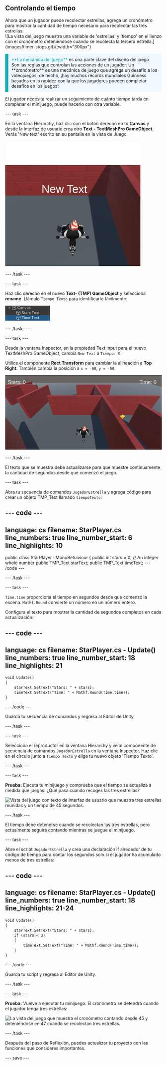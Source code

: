 ## Controlando el tiempo

<div style="display: flex; flex-wrap: wrap">
<div style="flex-basis: 200px; flex-grow: 1; margin-right: 15px;">
Ahora que un jugador puede recolectar estrellas, agrega un cronómetro para mostrar la cantidad de tiempo necesario para recolectar las tres estrellas. 
</div>
<div>
![La vista del juego muestra una variable de 'estrellas' y 'tiempo' en el lienzo con el cronómetro deteniéndose cuando se recolecta la tercera estrella.](images/timer-stops.gif){:width="300px"}
</div>
</div>

<p style="border-left: solid; border-width:10px; border-color: #0faeb0; background-color: aliceblue; padding: 10px;">
<span style="color: #0faeb0">**La mecánica del juego**</span> es una parte clave del diseño del juego. Son las reglas que controlan las acciones de un jugador. Un **cronómetro** es una mecánica de juego que agrega un desafío a los videojuegos; de hecho, ¡hay muchos récords mundiales Guinness basados en la rapidez con la que los jugadores pueden completar desafíos en los juegos!
</p>

El jugador necesita realizar un seguimiento de cuánto tiempo tarda en completar el minijuego, puede hacerlo con otra variable.

--- task ---

En la ventana Hierarchy, haz clic con el botón derecho en tu **Canvas** y desde la interfaz de usuario crea otro **Text - TextMeshPro GameObject**. Verás 'New text' escrito en su pantalla en la vista de Juego:

![La vista del juego con 'New Text' escrito en la pantalla.](images/new-timer.png)

--- /task ---

--- task ---

Haz clic derecho en el nuevo **Text- (TMP) GameObject** y selecciona **rename**. Llámalo `Tiempo Texto` para identificarlo fácilmente:

![Time GameObject renombrado en la ventana Hierachy.](images/time-gameobject.png)

--- /task ---

--- task ---

Desde la ventana Inspector, en la propiedad Text Input para el nuevo TextMeshPro GameObject, cambia `New Text` a `Tiempo: 0`.

Utilice el componente **Rect Transform** para cambiar la alineación a **Top Right**. También cambia la posición a `x = -60`, `y = -50`:

![La ventana Inspector con el menú desplegable de ajustes preestablecidos Anchor que se muestra en la parte superior derecha y los valores 'Pos x' = -60 y 'Pos y' = - 50 actualizados.](images/reposition-text-timer.png)

--- /task ---

El texto que se muestra debe actualizarse para que muestre continuamente la cantidad de segundos desde que comenzó el juego.

--- task ---

Abra tu secuencia de comandos `JugadorEstrella` y agrega código para crear un objeto TMP_Text llamado `tiempoTexto`:

--- code ---
---
language: cs filename: StarPlayer.cs line_numbers: true line_number_start: 6
line_highlights: 10
---
public class StarPlayer : MonoBehaviour
{ public int stars = 0; // An integer whole number public TMP_Text starText; public TMP_Text timeText; --- /code ---

--- /task ---

--- task ---

`Time.time` proporciona el tiempo en segundos desde que comenzó la escena. `Mathf.Round` convierte un número en un número entero.

Configura el texto para mostrar la cantidad de segundos completos en cada actualización:

--- code ---
---
language: cs filename: StarPlayer.cs - Update() line_numbers: true line_number_start: 18
line_highlights: 21
---

    void Update()
    {
        starText.SetText("Stars: " + stars);
        timeText.SetText("Time: " + Mathf.Round(Time.time));
    }
--- /code ---

Guarda tu secuencia de comandos y regresa al Editor de Unity.

--- /task ---

--- task ---

Selecciona el reproductor en la ventana Hierarchy y ve al componente de secuencia de comandos `JugadorEstrella` en la ventana Inspector. Haz clic en el círculo junto a `Tiempo Texto` y elige tu nuevo objeto 'Tiempo Texto'.

--- /task ---

--- task ---

**Prueba:** Ejecuta tu minijuego y comprueba que el tiempo se actualiza a medida que juegas. ¿Qué pasa cuando recoges las tres estrellas?

![Vista del juego con texto de interfaz de usuario que muestra tres estrellas reunidas y un tiempo de 45 segundos.](images/both-texts-updating.gif)

--- /task ---

El tiempo debe detenerse cuando se recolectan las tres estrellas, pero actualmente seguirá contando mientras se juegue el minijuego.

--- task ---

Abre el script `JugadorEstrella` y crea una declaración if alrededor de tu código de tiempo para contar los segundos solo si el jugador ha acumulado menos de tres estrellas:

--- code ---
---
language: cs filename: StarPlayer.cs - Update() line_numbers: true line_number_start: 18
line_highlights: 21-24
---

    void Update()
    {
        starText.SetText("Stars: " + stars);
        if (stars < 3)
        {
            timeText.SetText("Time: " + Mathf.Round(Time.time));
        }
    }
--- /code ---

Guarda tu script y regresa al Editor de Unity.

--- /task ---

--- task ---

**Prueba:** Vuelve a ejecutar tu minijuego. El cronómetro se detendrá cuando el jugador tenga tres estrellas:

![La vista del juego que muestra el cronómetro contando desde 45 y deteniéndose en 47 cuando se recolectan tres estrellas.](images/timer-stops.gif)

--- /task ---

Después del paso de Reflexión, puedes actualizar tu proyecto con las funciones que consideres importantes.

--- save ---
